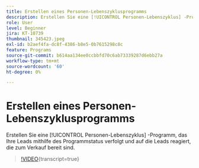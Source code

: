 ```yaml
---
title: Erstellen eines Personen-Lebenszyklusprogramms
description: Erstellen Sie eine [!UICONTROL Personen-Lebenszyklus] -Programm, das Ihre Leads mithilfe des Programmstatus verfolgt und auf die Leads reagiert, die zum Verkauf bereit sind.
role: User
level: Beginner
jira: KT-10739
thumbnail: 345423.jpeg
exl-id: b2aef4fa-dc8f-4386-b8e5-0b7615298c8c
feature: Programs
source-git-commit: b614aa134ee0ccbbfd70c6ab73339287d6ebb27a
workflow-type: tm+mt
source-wordcount: '60'
ht-degree: 0%

---
```


# Erstellen eines Personen-Lebenszyklusprogramms

Erstellen Sie eine [!UICONTROL Personen-Lebenszyklus] -Programm, das Ihre Leads mithilfe des Programmstatus verfolgt und auf die Leads reagiert, die zum Verkauf bereit sind.

>[!VIDEO](https://video.tv.adobe.com/v/345423/?quality=12&learn=on){transcript=true}
